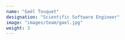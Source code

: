 ```yaml
---
name: "Gaël Touquet"
designation: "Scientific Software Engineer"
image: "images/team/gael.jpg"
weight: 3
---
```

